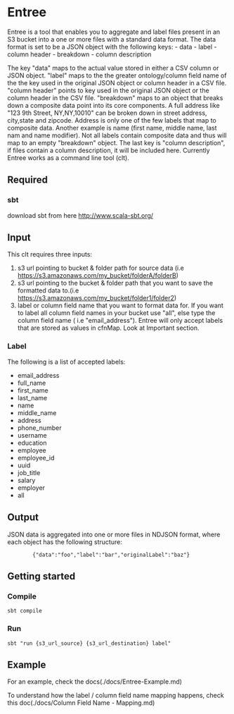 # Entree
Entree is a tool that enables you to aggregate and label files present in an S3 bucket
into a one or more files with a standard data format.
The data format is set to be a JSON object with the following keys:
    - data
    - label
    - column header
    - breakdown
    - column description

The key "data" maps to the actual value stored in either a CSV column or JSON object. "label" maps to the the greater ontology/column field name of the
the key used in the original JSON object or column header in a CSV file. "column header" points to key used in the original JSON object or the column header
in the CSV file. "breakdown" maps to an object that breaks down a composite data point into its core components. A full address like "123 9th Street, NY,NY,10010" can be
broken down in street address, city,state and zipcode. Address is only one of the few labels that map to composite data. Another example is name (first name, middle name,
last nam and name modifier). Not all labels contain composite data and thus will map to an empty "breakdown" object.
The last key is "column description", if files contain a column description, it will be included here.
Currently Entree works as a command line tool (clt).

## Required
### sbt
download sbt from here http://www.scala-sbt.org/

## Input
This clt requires three inputs:
  1. s3 url pointing to bucket & folder path for source data (i.e https://s3.amazonaws.com/my_bucket/folderA/folderB)
  2. s3 url pointing to the bucket & folder path that you want to save the formatted data to.(i.e https://s3.amazonaws.com/my_bucket/folder1/folder2)
  3. label or column field name that you want to format data for. If you want to label all column field names in your bucket use "all",
  else type the column field name ( i.e "email_address"). Entree will only accept labels that are stored as values in cfnMap. Look at Important section.

### Label
The following is a list of accepted labels:
 - email_address
 - full_name
 - first_name
 - last_name
 - name
 - middle_name
 - address
 - phone_number
 - username
 - education
 - employee
 - employee_id
 - uuid
 - job_title
 - salary
 - employer
 - all

## Output
JSON data is aggregated into one or more files in NDJSON format, where each object has the following structure:

```
        {"data":"foo","label":"bar","originalLabel":"baz"}
```

## Getting started

### Compile
```sbt compile```

### Run
```sbt "run {s3_url_source} {s3_url_destination} label" ```

## Example
For an example, check the docs(./docs/Entree-Example.md)

To understand how the label / column field name mapping happens, check this doc(./docs/Column Field Name - Mapping.md)




